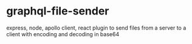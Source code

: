 # graphql-file-sender

express, node, apollo client, react plugin to send files from a server to a client with encoding and decoding in base64